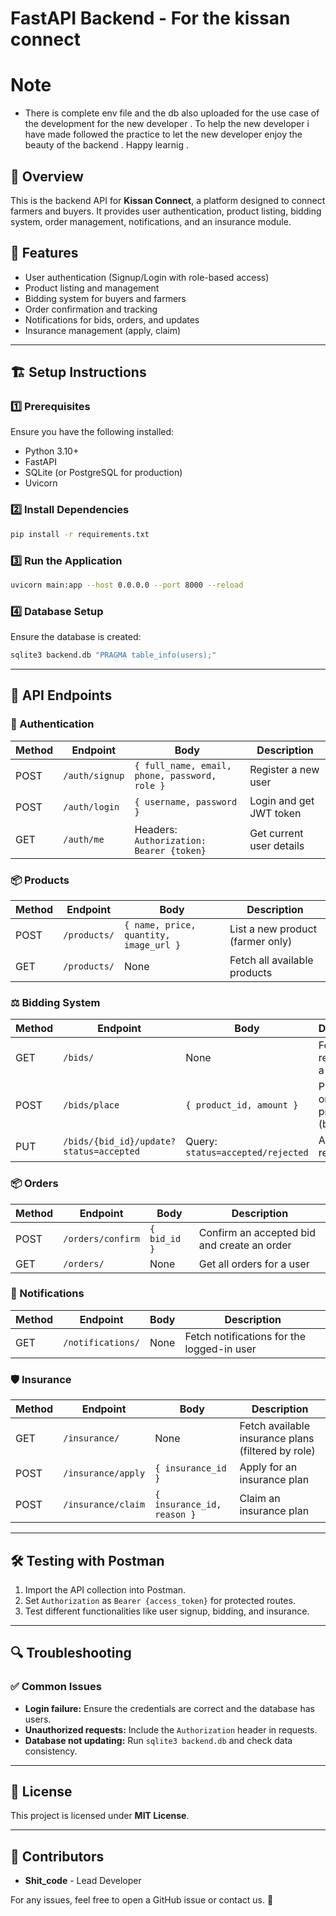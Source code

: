 # FastAPI Backend - For the kissan connect
# Note 

- There is complete env file and the db also uploaded for the use case of the development for the new developer . To help the new developer i have made followed the practice to let the new developer enjoy the beauty of the backend . Happy learnig .
## 🚀 Overview
This is the backend API for **Kissan Connect**, a platform designed to connect farmers and buyers. It provides user authentication, product listing, bidding system, order management, notifications, and an insurance module.

## 📌 Features
- User authentication (Signup/Login with role-based access)
- Product listing and management
- Bidding system for buyers and farmers
- Order confirmation and tracking
- Notifications for bids, orders, and updates
- Insurance management (apply, claim)

---

## 🏗️ Setup Instructions

### 1️⃣ Prerequisites
Ensure you have the following installed:
- Python 3.10+
- FastAPI
- SQLite (or PostgreSQL for production)
- Uvicorn

### 2️⃣ Install Dependencies
```bash
pip install -r requirements.txt
```

### 3️⃣ Run the Application
```bash
uvicorn main:app --host 0.0.0.0 --port 8000 --reload
```

### 4️⃣ Database Setup
Ensure the database is created:
```bash
sqlite3 backend.db "PRAGMA table_info(users);"
```

---

## 📌 API Endpoints

### 🔐 Authentication
| Method | Endpoint | Body | Description |
|--------|---------|------|-------------|
| POST | `/auth/signup` | `{ full_name, email, phone, password, role }` | Register a new user |
| POST | `/auth/login` | `{ username, password }` | Login and get JWT token |
| GET | `/auth/me` | Headers: `Authorization: Bearer {token}` | Get current user details |

### 📦 Products
| Method | Endpoint | Body | Description |
|--------|---------|------|-------------|
| POST | `/products/` | `{ name, price, quantity, image_url }` | List a new product (farmer only) |
| GET | `/products/` | None | Fetch all available products |

### ⚖️ Bidding System
| Method | Endpoint | Body | Description |
|--------|---------|------|-------------|
| GET | `/bids/` | None | Fetch bids received by a farmer |
| POST | `/bids/place` | `{ product_id, amount }` | Place a bid on a product (buyer) |
| PUT | `/bids/{bid_id}/update?status=accepted` | Query: `status=accepted/rejected` | Accept or reject a bid |

### 📦 Orders
| Method | Endpoint | Body | Description |
|--------|---------|------|-------------|
| POST | `/orders/confirm` | `{ bid_id }` | Confirm an accepted bid and create an order |
| GET | `/orders/` | None | Get all orders for a user |

### 🔔 Notifications
| Method | Endpoint | Body | Description |
|--------|---------|------|-------------|
| GET | `/notifications/` | None | Fetch notifications for the logged-in user |

### 🛡️ Insurance
| Method | Endpoint | Body | Description |
|--------|---------|------|-------------|
| GET | `/insurance/` | None | Fetch available insurance plans (filtered by role) |
| POST | `/insurance/apply` | `{ insurance_id }` | Apply for an insurance plan |
| POST | `/insurance/claim` | `{ insurance_id, reason }` | Claim an insurance plan |

---

## 🛠️ Testing with Postman
1. Import the API collection into Postman.
2. Set `Authorization` as `Bearer {access_token}` for protected routes.
3. Test different functionalities like user signup, bidding, and insurance.

---


## 🔍 Troubleshooting
### ✅ Common Issues
- **Login failure:** Ensure the credentials are correct and the database has users.
- **Unauthorized requests:** Include the `Authorization` header in requests.
- **Database not updating:** Run `sqlite3 backend.db` and check data consistency.

---

## 📜 License
This project is licensed under **MIT License**.

---

## 🙌 Contributors
- **Shit_code** - Lead Developer

For any issues, feel free to open a GitHub issue or contact us. 🚀
